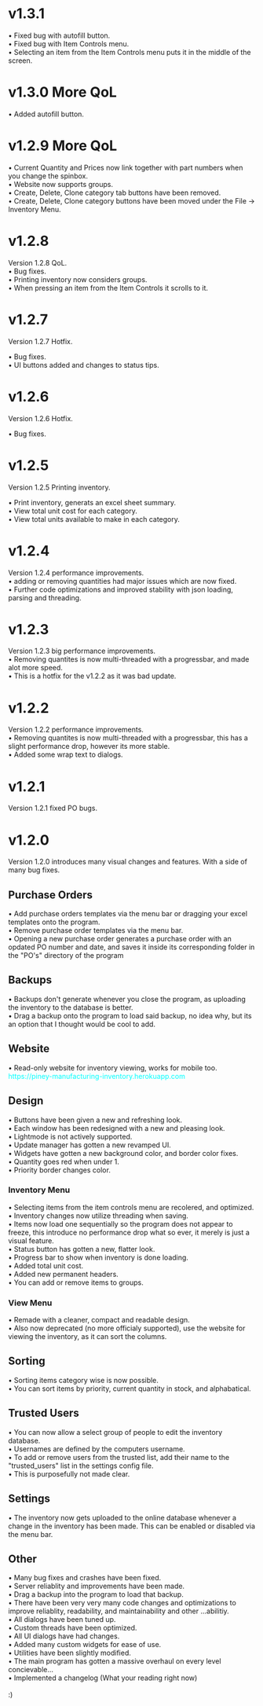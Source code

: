 <h1>v1.3.1</h1>
&bull; Fixed bug with autofill button.<br>
&bull; Fixed bug with Item Controls menu.<br>
&bull; Selecting an item from the Item Controls menu puts it in the middle of the screen.<br>

<h1>v1.3.0 More QoL</h1>
&bull; Added autofill button.<br>

<h1>v1.2.9 More QoL</h1>
&bull; Current Quantity and Prices now link together with part numbers when you change the spinbox.<br>
&bull; Website now supports groups.<br>
&bull; Create, Delete, Clone category tab buttons have been removed.<br>
&bull; Create, Delete, Clone category buttons have been moved under the File -> Inventory Menu.<br>

<h1>v1.2.8</h1>
Version 1.2.8 QoL.<br>
&bull; Bug fixes.<br>
&bull; Printing inventory now considers groups.<br>
&bull; When pressing an item from the Item Controls it scrolls to it.<br>

<h1>v1.2.7</h1>
Version 1.2.7 Hotfix.<br>

&bull; Bug fixes.<br>
&bull; UI buttons added and changes to status tips.<br>

<h1>v1.2.6</h1>
Version 1.2.6 Hotfix.<br>

&bull; Bug fixes.<br>

<h1>v1.2.5</h1>
Version 1.2.5 Printing inventory.<br>

&bull; Print inventory, generats an excel sheet summary.<br>
&bull; View total unit cost for each category.<br>
&bull; View total units available to make in each category.<br>

<h1>v1.2.4</h1>

Version 1.2.4 performance improvements.<br>
&bull; adding or removing quantities had major issues which are now fixed.<br>
&bull; Further code optimizations and improved stability with json loading, parsing and threading.<br>

<h1>v1.2.3</h1>

Version 1.2.3 big performance improvements.<br>
&bull; Removing quantites is now multi-threaded with a progressbar, and made alot more speed.<br>
&bull; This is a hotfix for the v1.2.2 as it was bad update.<br>

<h1>v1.2.2</h1>

Version 1.2.2 performance improvements.<br>
&bull; Removing quantites is now multi-threaded with a progressbar, this has a slight performance drop, however its more stable.<br>
&bull; Added some wrap text to dialogs.<br>

<h1>v1.2.1</h1>
Version 1.2.1 fixed PO bugs.<br>

<h1>v1.2.0</h1>
Version 1.2.0 introduces many visual changes and features. With a side of many bug fixes.<br>

<h2>Purchase Orders</h2>
&bull; Add purchase orders templates via the menu bar or dragging your excel templates onto the program.<br>
&bull; Remove purchase order templates via the menu bar.<br>
&bull; Opening a new purchase order generates a purchase order with an opdated PO number and date, and saves it inside its corresponding folder in the "PO's" directory of the program<br>

<h2>Backups</h2>
&bull; Backups don't generate whenever you close the program, as uploading the inventory to the database is better.<br>
&bull; Drag a backup onto the program to load said backup, no idea why, but its an option that I thought would be cool to add.<br>

<h2>Website</h2>
&bull; Read-only website for inventory viewing, works for mobile too.<br>
<a style='text-decoration:none;color:cyan'href='https://piney-manufacturing-inventory.herokuapp.com'>https://piney-manufacturing-inventory.herokuapp.com</a>

<h2>Design</h2>
&bull; Buttons have been given a new and refreshing look.<br>
&bull; Each window has been redesigned with a new and pleasing look.<br>
&bull; Lightmode is not actively supported.<br>
&bull; Update manager has gotten a new revamped UI.<br>
&bull; Widgets have gotten a new background color, and border color fixes.<br>
&bull; Quantity goes red when under 1.<br>
&bull; Priority border changes color.<br>

<h3>Inventory Menu</h3>
&bull; Selecting items from the item controls menu are recolered, and optimized.<br>
&bull; Inventory changes now utilize threading when saving.<br>
&bull; Items now load one sequentially so the program does not appear to freeze, this introduce no performance drop what so ever, it merely is just a visual feature.<br>
&bull; Status button has gotten a new, flatter look.<br>
&bull; Progress bar to show when inventory is done loading.<br>
&bull; Added total unit cost.<br>
&bull; Added new permanent headers.<br>
&bull; You can add or remove items to groups.<br>

<h3>View Menu</h3>
&bull; Remade with a cleaner, compact and readable design.<br>
&bull; Also now deprecated (no more officialy supported), use the website for viewing the inventory, as it can sort the columns.<br>

<h2>Sorting</h2>
&bull; Sorting items category wise is now possible.<br>
    &bull; You can sort items by priority, current quantity in stock, and alphabatical.<br>

<h2>Trusted Users</h2>
&bull; You can now allow a select group of people to edit the inventory database.<br>
    &bull; Usernames are defined by the computers username.<br>
    &bull; To add or remove users from the trusted list, add their name to the "trusted_users" list in the settings config file.<br>
        &bull; This is purposefully not made clear.<br>

<h2>Settings</h2>
&bull; The inventory now gets uploaded to the online database whenever a change in the inventory has been made. This can be enabled or disabled via the menu bar.<br>

<h2>Other</h2>
&bull; Many bug fixes and crashes have been fixed.<br>
&bull; Server reliablity and improvements have been made.<br>
&bull; Drag a backup into the program to load that backup. <br>
&bull; There have been very very many code changes and optimizations to improve reliablity, readability, and maintainability and other ...abilitiy. <br>
    &bull; All dialogs have been tuned up.<br>
    &bull; Custom threads have been optimized.<br>
    &bull; All UI dialogs have had changes.<br>
    &bull; Added many custom widgets for ease of use.<br>
    &bull; Utilities have been slightly modified.<br>
    &bull; The main program has gotten a massive overhaul on every level concievable... <br>
&bull; Implemented a changelog (What your reading right now) <br>
<br>
:)
